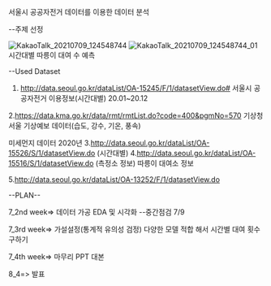 서울시 공공자전거 데이터를 이용한 데이터 분석

--주제 선정

![KakaoTalk_20210709_124548744](https://user-images.githubusercontent.com/81397004/125020738-5f261b00-e0b4-11eb-801a-fed0ce502eec.jpg)
![KakaoTalk_20210709_124548744_01](https://user-images.githubusercontent.com/81397004/125020740-60efde80-e0b4-11eb-85c3-15428ebd9d71.jpg)
시간대별 따릉이 대여 수 예측

--Used Dataset
1. http://data.seoul.go.kr/dataList/OA-15245/F/1/datasetView.do#
서울시 공공자전거 이용정보(시간대별) 20.01~20.12

2.https://data.kma.go.kr/data/rmt/rmtList.do?code=400&pgmNo=570
기상청 서울 기상예보 데이터(습도, 강수, 기온, 풍속)

미세먼지 데이터 2020년
3.http://data.seoul.go.kr/dataList/OA-15526/S/1/datasetView.do (시간대별)
4.http://data.seoul.go.kr/dataList/OA-15516/S/1/datasetView.do (측정소 정보)
따릉이 대여소 정보

5.http://data.seoul.go.kr/dataList/OA-13252/F/1/datasetView.do

--PLAN--


7_2nd week=>
데이터 가공
EDA 및 시각화
--중간점검 7/9

7_3rd week=>
가설설정(통계적 유의성 검정)
다양한 모델 적합 해서 시간별 대여 횟수 구하기


7_4th week=>
마무리 PPT
대본

8_4=> 
발표
